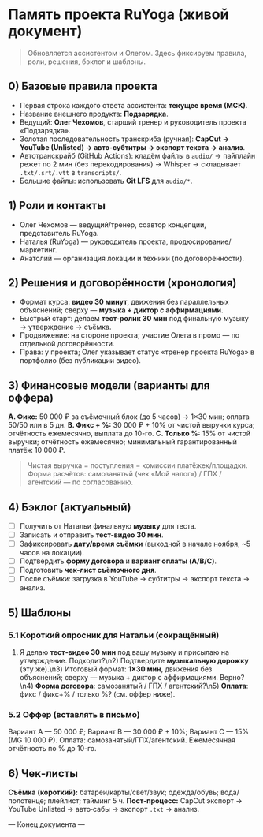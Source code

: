# Память проекта RuYoga (живой документ)

> Обновляется ассистентом и Олегом. Здесь фиксируем правила, роли, решения, бэклог и шаблоны.

## 0) Базовые правила проекта
- Первая строка каждого ответа ассистента: **текущее время (МСК)**.
- Название внешнего продукта: **Подзарядка**.
- Ведущий: **Олег Чехомов**, старший тренер и руководитель проекта «Подзарядка».
- Золотая последовательность транскриба (ручная): **CapCut → YouTube (Unlisted) → авто-субтитры → экспорт текста → анализ**.
- Автотранскрайб (GitHub Actions): кладём файлы в `audio/` → пайплайн режет по 2 мин (без перекодирования) → Whisper → складывает `.txt/.srt/.vtt` в `transcripts/`.
- Большие файлы: использовать **Git LFS** для `audio/*`.

## 1) Роли и контакты
- Олег Чехомов — ведущий/тренер, соавтор концепции, представитель RuYoga.
- Наталья (RuYoga) — руководитель проекта, продюсирование/маркетинг.
- Анатолий — организация локации и техники (по договорённости).

## 2) Решения и договорённости (хронология)
- Формат курса: **видео 30 минут**, движения без параллельных объяснений; сверху — **музыка + диктор с аффирмациями**.
- Быстрый старт: делаем **тест-ролик 30 мин** под финальную музыку → утверждение → съёмка.
- Продвижение: на стороне проекта; участие Олега в промо — по отдельной договорённости.
- Права: у проекта; Олег указывает статус «тренер проекта RuYoga» в портфолио (без публикации видео).

## 3) Финансовые модели (варианты для оффера)
**A. Фикс:** 50 000 ₽ за съёмочный блок (до 5 часов) → 1×30 мин; оплата 50/50 или в 5 дн.
**B. Фикс + %:** 30 000 ₽ + 10% от чистой выручки курса; отчётность ежемесячно, выплата до 10-го.
**C. Только %:** 15% от чистой выручки; отчётность ежемесячно; минимальный гарантированный платёж 10 000 ₽.

> Чистая выручка = поступления − комиссии платёжек/площадки. Форма расчётов: самозанятый (чек «Мой налог») / ГПХ / агентский — по согласованию.

## 4) Бэклог (актуальный)
- [ ] Получить от Натальи финальную **музыку** для теста.
- [ ] Записать и отправить **тест-видео 30 мин**.
- [ ] Зафиксировать **дату/время съёмки** (выходной в начале ноября, ~5 часов на локации).
- [ ] Подтвердить **форму договора** и **вариант оплаты (A/B/C)**.
- [ ] Подготовить **чек-лист съёмочного дня**.
- [ ] После съёмки: загрузка в YouTube → субтитры → экспорт текста → анализ.

## 5) Шаблоны
### 5.1 Короткий опросник для Натальи (сокращённый)
1) Я делаю **тест‑видео 30 мин** под вашу музыку и присылаю на утверждение. Подходит?\n2) Подтвердите **музыкальную дорожку** (эту же).\n3) Итоговый формат: **1×30 мин**, движения без объяснений; сверху — музыка + диктор с аффирмациями. Верно?\n4) **Форма договора**: самозанятый / ГПХ / агентский?\n5) **Оплата**: фикс / фикс+% / только %? (см. оффер ниже).

### 5.2 Оффер (вставлять в письмо)
Вариант A — 50 000 ₽; Вариант B — 30 000 ₽ + 10%; Вариант C — 15% (MG 10 000 ₽). Оплата: самозанятый/ГПХ/агентский. Ежемесячная отчётность по % до 10-го.

## 6) Чек‑листы
**Съёмка (короткий):** батареи/карты/свет/звук; одежда/обувь; вода/полотенце; плейлист; тайминг 5 ч.
**Пост‑процесс:** CapCut экспорт → YouTube Unlisted → авто‑сабы → экспорт `.txt` → анализ.

— Конец документа —
